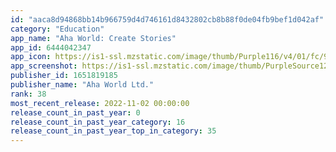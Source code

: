```yaml
---
id: "aaca8d94868bb14b966759d4d746161d8432802cb8b88f0de04fb9bef1d042af"
category: "Education"
app_name: "Aha World: Create Stories"
app_id: 6444042347
app_icon: https://is1-ssl.mzstatic.com/image/thumb/Purple116/v4/01/fc/9b/01fc9bc1-0aa8-1591-7a3c-ff12b965f177/AppIconAppStore-0-0-1x_U007emarketing-0-0-0-7-0-0-sRGB-0-0-0-GLES2_U002c0-512MB-85-220-0-0.png/1024x1024bb.png
app_screenshot: https://is1-ssl.mzstatic.com/image/thumb/PurpleSource126/v4/8e/d0/7e/8ed07e2f-4a3b-9eee-6e44-843988be9b05/5379c283-336e-412e-82a9-8cd94fd62798_2208_1242-01.png/2208x1242bb.png
publisher_id: 1651819185
publisher_name: "Aha World Ltd."
rank: 38
most_recent_release: 2022-11-02 00:00:00
release_count_in_past_year: 0
release_count_in_past_year_category: 16
release_count_in_past_year_top_in_category: 35
---
```

